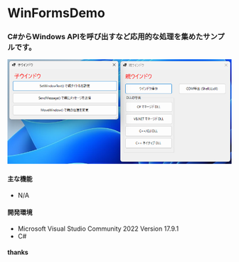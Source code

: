 # WinFormsDemo

### C#からWindows APIを呼び出すなど応用的な処理を集めたサンプルです。

![画面](./main.png)

#### 主な機能

* N/A

#### 開発環境

* Microsoft Visual Studio Community 2022 Version 17.9.1
* C#

#### thanks

